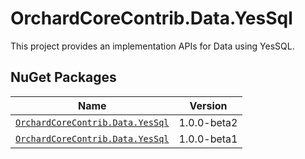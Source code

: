 # OrchardCoreContrib.Data.YesSql

This project provides an implementation APIs for Data using YesSQL.

## NuGet Packages

| Name | Version |
| --- | --- |
| [`OrchardCoreContrib.Data.YesSql`](https://www.nuget.org/packages/OrchardCoreContrib.Data.YesSql/1.0.0-beta2) | 1.0.0-beta2 |
| [`OrchardCoreContrib.Data.YesSql`](https://www.nuget.org/packages/OrchardCoreContrib.Data.YesSql/1.0.0-beta1) | 1.0.0-beta1 |
